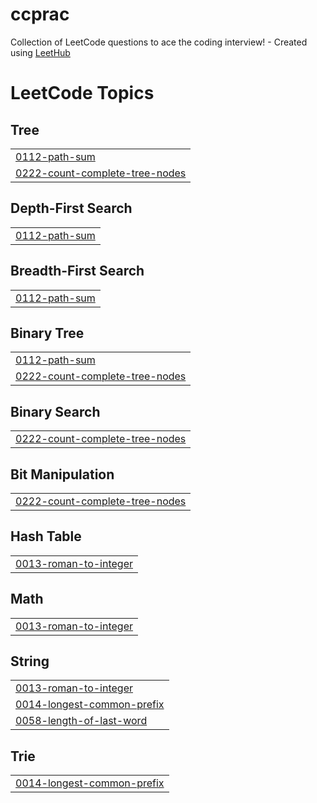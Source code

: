 # ccprac
Collection of LeetCode questions to ace the coding interview! - Created using [LeetHub](https://github.com/QasimWani/LeetHub)

<!---LeetCode Topics Start-->
# LeetCode Topics
## Tree
|  |
| ------- |
| [0112-path-sum](https://github.com/varungupta04/ccprac/tree/master/0112-path-sum) |
| [0222-count-complete-tree-nodes](https://github.com/varungupta04/ccprac/tree/master/0222-count-complete-tree-nodes) |
## Depth-First Search
|  |
| ------- |
| [0112-path-sum](https://github.com/varungupta04/ccprac/tree/master/0112-path-sum) |
## Breadth-First Search
|  |
| ------- |
| [0112-path-sum](https://github.com/varungupta04/ccprac/tree/master/0112-path-sum) |
## Binary Tree
|  |
| ------- |
| [0112-path-sum](https://github.com/varungupta04/ccprac/tree/master/0112-path-sum) |
| [0222-count-complete-tree-nodes](https://github.com/varungupta04/ccprac/tree/master/0222-count-complete-tree-nodes) |
## Binary Search
|  |
| ------- |
| [0222-count-complete-tree-nodes](https://github.com/varungupta04/ccprac/tree/master/0222-count-complete-tree-nodes) |
## Bit Manipulation
|  |
| ------- |
| [0222-count-complete-tree-nodes](https://github.com/varungupta04/ccprac/tree/master/0222-count-complete-tree-nodes) |
## Hash Table
|  |
| ------- |
| [0013-roman-to-integer](https://github.com/varungupta04/ccprac/tree/master/0013-roman-to-integer) |
## Math
|  |
| ------- |
| [0013-roman-to-integer](https://github.com/varungupta04/ccprac/tree/master/0013-roman-to-integer) |
## String
|  |
| ------- |
| [0013-roman-to-integer](https://github.com/varungupta04/ccprac/tree/master/0013-roman-to-integer) |
| [0014-longest-common-prefix](https://github.com/varungupta04/ccprac/tree/master/0014-longest-common-prefix) |
| [0058-length-of-last-word](https://github.com/varungupta04/ccprac/tree/master/0058-length-of-last-word) |
## Trie
|  |
| ------- |
| [0014-longest-common-prefix](https://github.com/varungupta04/ccprac/tree/master/0014-longest-common-prefix) |
<!---LeetCode Topics End-->